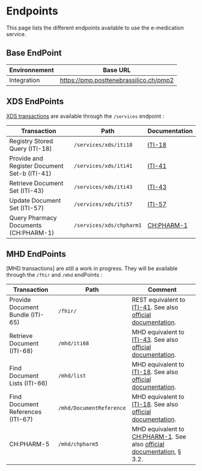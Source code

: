 <!-- 
•	Pour les endpoints c’est mieux si j’ajoute ici la liste avec une petit explication :
•	/services -> XDS transactions (implémentées et supportées) 
o	https://pmp.posttenebrassilico.ch/pmp2/services/xds/iti18 (Registry Stored Query) 
	https://cara-ch.github.io/emed-service-guide/transactions/iti18/
o	https://pmp.posttenebrassilico.ch/pmp2/services/xds/iti41 (Provide and Register Document Set-b)
	https://cara-ch.github.io/emed-service-guide/transactions/iti41/
o	https://pmp.posttenebrassilico.ch/pmp2/services/xds/iti43 (Retrieve Document Set)
	https://cara-ch.github.io/emed-service-guide/transactions/iti43/
o	https://pmp.posttenebrassilico.ch/pmp2/services/xds/iti57 (Update Document Set) (on l’utilise que pour supprimer un document) 
	https://cara-ch.github.io/emed-service-guide/transactions/iti57/
o	https://pmp.posttenebrassilico.ch/pmp2/services/cmpd/chpharm1 (Query Pharmacy Documents)
	https://cara-ch.github.io/emed-service-guide/transactions/chpharm1/
•	/fhir -> implementation underway, transactions not supported
o	https://pmp.posttenebrassilico.ch/pmp2/fhir/ (ITI-65 : Provide Document Bundle)
	Equivalent restful du ITI-41
•	/mhd -> implementation underway, transactions not supported
o	https://pmp.posttenebrassilico.ch/pmp2/mhd/iti68 (Retrieve Document)
o	/List (ITI-66 : Find Document Lists)
	Equivalent MHD du ITI-18
o	/DocumentReference (ITI-67 : Find Document References)
	Equivalent MHD du ITI-18
o	/mhd/iti68 (Retrieve Document)
	Equivalent MHD du ITI-43
o	/chpharm5 
	Equivalent MHD du chpharm1
-->
# Endpoints
This page lists the different endpoints available to use the e-medication service.

## Base EndPoint
| Environnement | Base URL |
| --- | --- |
| Integration | https://pmp.posttenebrassilico.ch/pmp2 |

## XDS EndPoints
[XDS transactions](https://profiles.ihe.net/ITI/TF/Volume1/ch-10.html) are available through the `/services` endpoint :

| Transaction | Path | Documentation |
| --- | --- | --- |
|Registry Stored Query (ITI-18)|`/services/xds/iti18`| [ITI-18](transactions/iti18.md)|
|Provide and Register Document Set-b (ITI-41)|`/services/xds/iti41`| [ITI-41](transactions/iti41.md)|
|Retrieve Document Set (ITI-43)|`/services/xds/iti43`| [ITI-43](transactions/iti43.md)|
|Update Document Set (ITI-57)|`/services/xds/iti57`| [ITI-57](transactions/iti57.md)|
|Query Pharmacy Documents (CH:PHARM-1)|`/services/xds/chpharm1`| [CH:PHARM-1](transactions/chpharm1.md)|

## MHD EndPoints
[MHD transactions] are still a work in progress. They will be available through the `/fhir` and `/mhd` endPoints :

| Transaction | Path | Comment |
| --- | --- | --- |
| Provide Document Bundle (ITI-65)|`/fhir/`|REST equivalent to [ITI-41](transactions/iti41.md). See also [official documentation](https://profiles.ihe.net/ITI/MHD/ITI-65.html).|
| Retrieve Document (ITI-68)|`/mhd/iti68`|MHD equivalent to [ITI-43](transactions/iti43.md). See also [official documentation](https://profiles.ihe.net/ITI/MHD/ITI-68.html).|
| Find Document Lists (ITI-66)|`/mhd/list`|MHD equivalent to [ITI-18](transactions/iti18.md). See also [official documentation](https://profiles.ihe.net/ITI/MHD/ITI-66.html).|
| Find Document References (ITI-67)|`/mhd/DocumentReference`|MHD equivalent to [ITI-18](transactions/iti18.md). See also [official documentation](https://profiles.ihe.net/ITI/MHD/ITI-67.html).|
| CH:PHARM-5|`/mhd/chpharm5`|MHD equivalent to [CH:PHARM-1](transactions/chpharm1.md). See also [official documentation](https://www.ihe.net/uploadedFiles/Documents/Pharmacy/IHE_Pharmacy_Suppl_CMPD.pdf), § 3.2.|